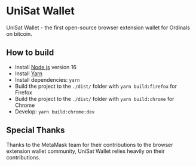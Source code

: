 # UniSat Wallet

UniSat Wallet - the first open-source browser extension wallet for Ordinals on bitcoin.

<!-- - Website: (https://unisat.io)
- Twitter: (https://twitter.com/unisat_wallet) -->

## How to build

- Install [Node.js](https://nodejs.org) version 16
- Install [Yarn](https://yarnpkg.com/en/docs/install)
- Install dependencies: `yarn`
- Build the project to the `./dist/` folder with `yarn build:firefox` for Firefox
- Build the project to the `./dist/` folder with `yarn build:chrome` for Chrome
- Develop: `yarn build:chrome:dev`

## Special Thanks

Thanks to the MetaMask team for their contributions to the browser extension wallet community, UniSat Wallet relies heavily on their contributions.
